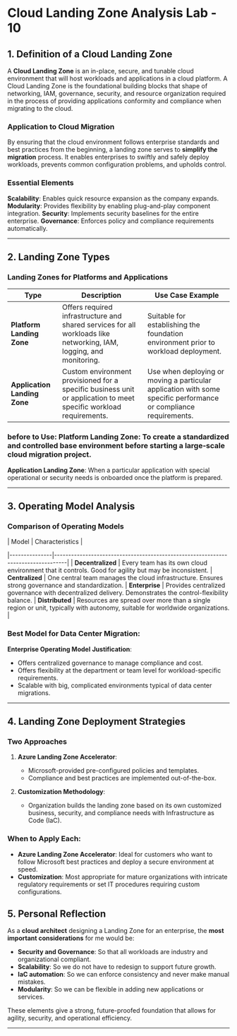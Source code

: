 # Cloud Landing Zone Analysis Lab - 10

## 1. Definition of a Cloud Landing Zone

A **Cloud Landing Zone** is an in-place, secure, and tunable cloud environment that will host workloads and applications in a cloud platform. A Cloud Landing Zone is the foundational building blocks that shape of networking, IAM, governance, security, and resource organization required in the process of providing applications conformity and compliance when migrating to the cloud.

### Application to Cloud Migration
 By ensuring that the cloud environment follows enterprise standards and best practices from the beginning, a landing zone serves to **simplify the migration** process.  It enables enterprises to swiftly and safely deploy workloads, prevents common configuration problems, and upholds control.

 ### Essential Elements

 **Scalability**: Enables quick resource expansion as the company expands.
 **Modularity**: Provides flexibility by enabling plug-and-play component integration.
 **Security**: Implements security baselines for the entire enterprise.
 **Governance**: Enforces policy and compliance requirements automatically.

 ---

## 2. Landing Zone Types

 ### Landing Zones for Platforms and Applications


| Type                     | Description                                                                                                             | Use Case Example                                                                                             |
|--------------------------|-------------------------------------------------------------------------------------------------------------------------|---------------------------------------------------------------------------------------------------------------|
| **Platform Landing Zone**  | Offers required infrastructure and shared services for all workloads like networking, IAM, logging, and monitoring. | Suitable for establishing the foundation environment prior to workload deployment.                         |
| **Application Landing Zone**    | Custom environment provisioned for a specific business unit or application to meet specific workload requirements. | Use when deploying or moving a particular application with some specific performance or compliance requirements. |

 ### before to Use: **Platform Landing Zone**: To create a standardized and controlled base environment before starting a large-scale cloud migration project.
 **Application Landing Zone**: When a particular application with special operational or security needs is onboarded once the platform is prepared.

 ---

## 3. Operating Model Analysis
### Comparison of Operating Models

| Model         | Characteristics                                                                 |

|---------------|----------------------------------------------------------------------------------|
| **Decentralized** | Every team has its own cloud environment that it controls. Good for agility but may be inconsistent.
| **Centralized**   | One central team manages the cloud infrastructure. Ensures strong governance and standardization.
| **Enterprise**    | Provides centralized governance with decentralized delivery. Demonstrates the control-flexibility balance.
| **Distributed**   | Resources are spread over more than a single region or unit, typically with autonomy, suitable for worldwide organizations. |
### Best Model for Data Center Migration:

**Enterprise Operating Model**
**Justification**:

- Offers centralized governance to manage compliance and cost.
- Offers flexibility at the department or team level for workload-specific requirements.
- Scalable with big, complicated environments typical of data center migrations.
---

## 4. Landing Zone Deployment Strategies
### Two Approaches

1. **Azure Landing Zone Accelerator**:

   - Microsoft-provided pre-configured policies and templates.
   - Compliance and best practices are implemented out-of-the-box.
2. **Customization Methodology**:

   - Organization builds the landing zone based on its own customized business, security, and compliance needs with Infrastructure as Code (IaC).
### When to Apply Each:

- **Azure Landing Zone Accelerator**: Ideal for customers who want to follow Microsoft best practices and deploy a secure environment at speed.
- **Customization**: Most appropriate for mature organizations with intricate regulatory requirements or set IT procedures requiring custom configurations.

## 5. Personal Reflection

As a **cloud architect** designing a Landing Zone for an enterprise, the **most important considerations** for me would be:

- **Security and Governance**: So that all workloads are industry and organizational compliant.
- **Scalability**: So we do not have to redesign to support future growth.
- **IaC automation**: So we can enforce consistency and never make manual mistakes.
- **Modularity**: So we can be flexible in adding new applications or services.

These elements give a strong, future-proofed foundation that allows for agility, security, and operational efficiency.

---

